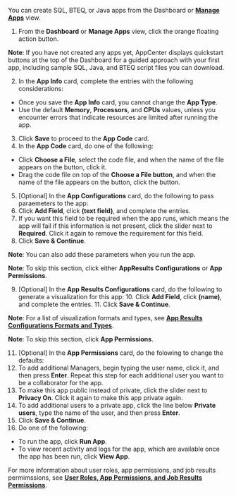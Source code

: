 You can create SQL, BTEQ, or Java apps from the Dashboard or **[Manage Apps](managing-apps.md)** view. 

1. From the **Dashboard** or **Manage Apps** view, click the orange floating action button. 

  **Note**:  If you have not created any apps yet, AppCenter displays quickstart buttons at the top of the Dashboard for a guided approach with your first app, including sample SQL, Java, and BTEQ script files you can download.

2. In the **App Info** card, complete the entries with the following considerations:
  * Once you save the **App Info** card, you cannot change the **App Type**.
  * Use the default **Memory**, **Processors**, and **CPUs** values, unless you encounter errors that indicate resources are limited after running the app.
3. Click **Save** to proceed to the **App Code** card.
4. In the **App Code** card, do one of the following:
  * Click **Choose a File**, select the code file, and when the name of the file appears on the button, click it.
  * Drag the code file on top of the **Choose a File button**, and when the name of the file appears on the button, click the button.
5. [Optional] In the **App Configurations** card, do the following to pass paraemeters to the app:
  6. Click **Add Field**, click **(text field)**, and complete the entries. 
  7. If you want this field to be required when the app runs, which means the app will fail if this information is not present, click the slider next to **Required**. Click it again to remove the requirement for this field.
  8. Click **Save & Continue**.
 
 **Note**:  You can also add these parameters when you run the app.

 **Note**:  To skip this section, click either **AppResults Configurations** or **App Permissions**.
 
9. [Optional] In the **App Results Configurations** card, do the following to generate a visualization for this app:
   10. Click **Add Field**, click **(name)**, and complete the entries. 
   11. Click **Save & Continue**. 
 
  **Note**:  For a list of visualization formats and types, see **[App Results Configurations Formats and Types](app-results-configuration-formats.md)**.

  **Note**:  To skip this section, click **App Permissions**.

11. [Optional] In the **App Permissions** card, do the folowing to change the defaults:
   12. To add additional Managers, begin typing the user name, click it, and then press **Enter**. Repeat this step for each additional user you want to be a collaborator for the app.
   13. To make this app public instead of private, click the slider next to **Privacy On**. Click it again to make this app private again.
   14. To add additional users to a private app, click the line below **Private users**, type the name of the user, and then press **Enter**.
15. Click **Save & Continue**.
16. Do one of the following:
  * To run the app, click **Run App**.
  * To view recent activity and logs for the app, which are available once the app has been run, click **View App**.

For more information about user roles, app permissions, and job results permimssions, see **[User Roles, App Permissions, and Job Results Permissions](app-permission-user-role.md)**.
